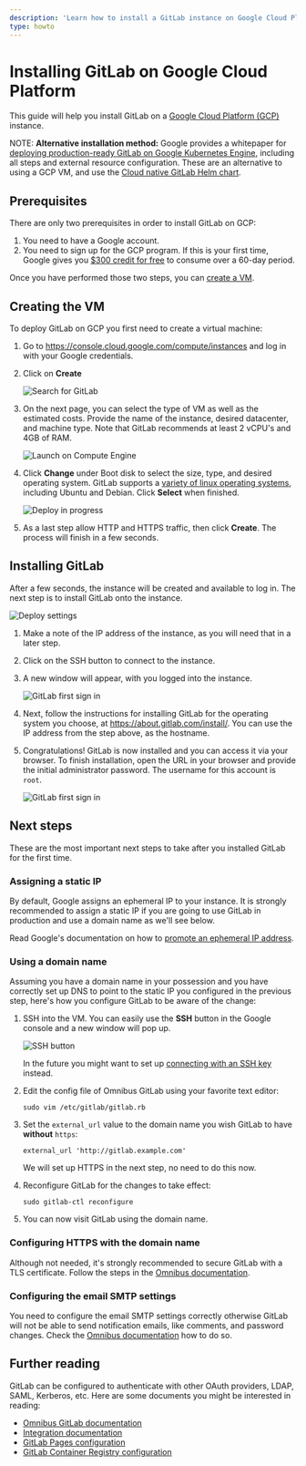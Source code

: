 ```yaml
---
description: 'Learn how to install a GitLab instance on Google Cloud Platform.'
type: howto
---
```


# Installing GitLab on Google Cloud Platform

This guide will help you install GitLab on a [Google Cloud Platform (GCP)][gcp] instance.

NOTE: **Alternative installation method:**
Google provides a whitepaper for [deploying production-ready GitLab on
Google Kubernetes Engine](https://cloud.google.com/solutions/deploying-production-ready-gitlab-on-gke),
including all steps and external resource configuration. These are an alternative to using a GCP VM, and use
the [Cloud native GitLab Helm chart](https://docs.gitlab.com/charts/).

## Prerequisites

There are only two prerequisites in order to install GitLab on GCP:

1. You need to have a Google account.
1. You need to sign up for the GCP program. If this is your first time, Google
   gives you [$300 credit for free][freetrial] to consume over a 60-day period.

Once you have performed those two steps, you can [create a VM](#creating-the-vm).

## Creating the VM

To deploy GitLab on GCP you first need to create a virtual machine:

1. Go to <https://console.cloud.google.com/compute/instances> and log in with your Google credentials.
1. Click on **Create**

   ![Search for GitLab](img/launch_vm.png)

1. On the next page, you can select the type of VM as well as the
   estimated costs. Provide the name of the instance, desired datacenter, and machine type. Note that GitLab recommends at least 2 vCPU's and 4GB of RAM.

   ![Launch on Compute Engine](img/vm_details.png)

1. Click **Change** under Boot disk to select the size, type, and desired operating system. GitLab supports a [variety of linux operating systems][req], including Ubuntu and Debian. Click **Select** when finished.

   ![Deploy in progress](img/boot_disk.png)

1. As a last step allow HTTP and HTTPS traffic, then click **Create**. The process will finish in a few seconds.

## Installing GitLab

After a few seconds, the instance will be created and available to log in. The next step is to install GitLab onto the instance.

![Deploy settings](img/vm_created.png)

1. Make a note of the IP address of the instance, as you will need that in a later step.
1. Click on the SSH button to connect to the instance.
1. A new window will appear, with you logged into the instance.

   ![GitLab first sign in](img/ssh_terminal.png)

1. Next, follow the instructions for installing GitLab for the operating system you choose, at <https://about.gitlab.com/install/>. You can use the IP address from the step above, as the hostname.

1. Congratulations! GitLab is now installed and you can access it via your browser. To finish installation, open the URL in your browser and provide the initial administrator password. The username for this account is `root`.

   ![GitLab first sign in](img/first_signin.png)

## Next steps

These are the most important next steps to take after you installed GitLab for
the first time.

### Assigning a static IP

By default, Google assigns an ephemeral IP to your instance. It is strongly
recommended to assign a static IP if you are going to use GitLab in production
and use a domain name as we'll see below.

Read Google's documentation on how to [promote an ephemeral IP address][ip].

### Using a domain name

Assuming you have a domain name in your possession and you have correctly
set up DNS to point to the static IP you configured in the previous step,
here's how you configure GitLab to be aware of the change:

1. SSH into the VM. You can easily use the **SSH** button in the Google console
   and a new window will pop up.

   ![SSH button](img/vm_created.png)

   In the future you might want to set up [connecting with an SSH key][ssh]
   instead.

1. Edit the config file of Omnibus GitLab using your favorite text editor:

   ```
   sudo vim /etc/gitlab/gitlab.rb
   ```

1. Set the `external_url` value to the domain name you wish GitLab to have
   **without** `https`:

   ```
   external_url 'http://gitlab.example.com'
   ```

   We will set up HTTPS in the next step, no need to do this now.

1. Reconfigure GitLab for the changes to take effect:

   ```
   sudo gitlab-ctl reconfigure
   ```

1. You can now visit GitLab using the domain name.

### Configuring HTTPS with the domain name

Although not needed, it's strongly recommended to secure GitLab with a TLS
certificate. Follow the steps in the [Omnibus documentation][omni-ssl].

### Configuring the email SMTP settings

You need to configure the email SMTP settings correctly otherwise GitLab will
not be able to send notification emails, like comments, and password changes.
Check the [Omnibus documentation][omni-smtp] how to do so.

## Further reading

GitLab can be configured to authenticate with other OAuth providers, LDAP, SAML,
Kerberos, etc. Here are some documents you might be interested in reading:

- [Omnibus GitLab documentation](https://docs.gitlab.com/omnibus/)
- [Integration documentation](../../integration/README.md)
- [GitLab Pages configuration](../../administration/pages/index.md)
- [GitLab Container Registry configuration](../../administration/package_registry/container_registry.md)

[freetrial]: https://console.cloud.google.com/freetrial "GCP free trial"
[ip]: https://cloud.google.com/compute/docs/configure-instance-ip-addresses#promote_ephemeral_ip "Configuring an Instance's IP Addresses"
[gcp]: https://cloud.google.com/ "Google Cloud Platform"
[launcher]: https://cloud.google.com/launcher/ "Google Cloud Launcher home page"
[req]: ../requirements.md "GitLab hardware and software requirements"
[ssh]: https://cloud.google.com/compute/docs/instances/connecting-to-instance "Connecting to Linux Instances"
[omni-smtp]: https://docs.gitlab.com/omnibus/settings/smtp.html#smtp-settings "Omnibus GitLab SMTP settings"
[omni-ssl]: https://docs.gitlab.com/omnibus/settings/nginx.html#enable-https "Omnibus GitLab enable HTTPS"

<!-- ## Troubleshooting

Include any troubleshooting steps that you can foresee. If you know beforehand what issues
one might have when setting this up, or when something is changed, or on upgrading, it's
important to describe those, too. Think of things that may go wrong and include them here.
This is important to minimize requests for support, and to avoid doc comments with
questions that you know someone might ask.

Each scenario can be a third-level heading, e.g. `### Getting error message X`.
If you have none to add when creating a doc, leave this section in place
but commented out to help encourage others to add to it in the future. -->
